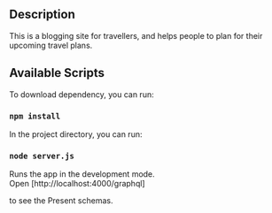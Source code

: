 ## Description

This is a blogging site for travellers, and helps people to plan for their upcoming travel plans.

## Available Scripts

To download dependency, you can run:

### `npm install` 

In the project directory, you can run:

### `node server.js`

Runs the app in the development mode.<br>
Open [http://localhost:4000/graphql]

to see the Present schemas.
